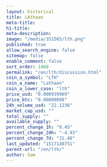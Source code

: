 ```yaml
---
layout: historical
title: LAthaan
meta-title: 
h1-title: 
meta-description: 
image: "/media/351565/lth.png"
published: true
allow_search_engine: false
sitemap: false
enable_comment: false
sort_order: 1460
permalink: "/en/lth/discussion.html"
coin_a_symbol: "LTH"
coin_a_name: "Lathaan"
coin_a_lower_case: "lth"
price_usd: "0.000939969"
price_btc: "0.00000008"
24h_volume_usd: "22.1236"
market_cap_usd: ""
total_supply: ""
available_supply: ""
percent_change_1h: "0.45"
percent_change_24h: "-4.93"
percent_change_7d: "31.48"
last_updated: "1517140751"
parent-url: "/en/lth/"
author: Sam
---
```



